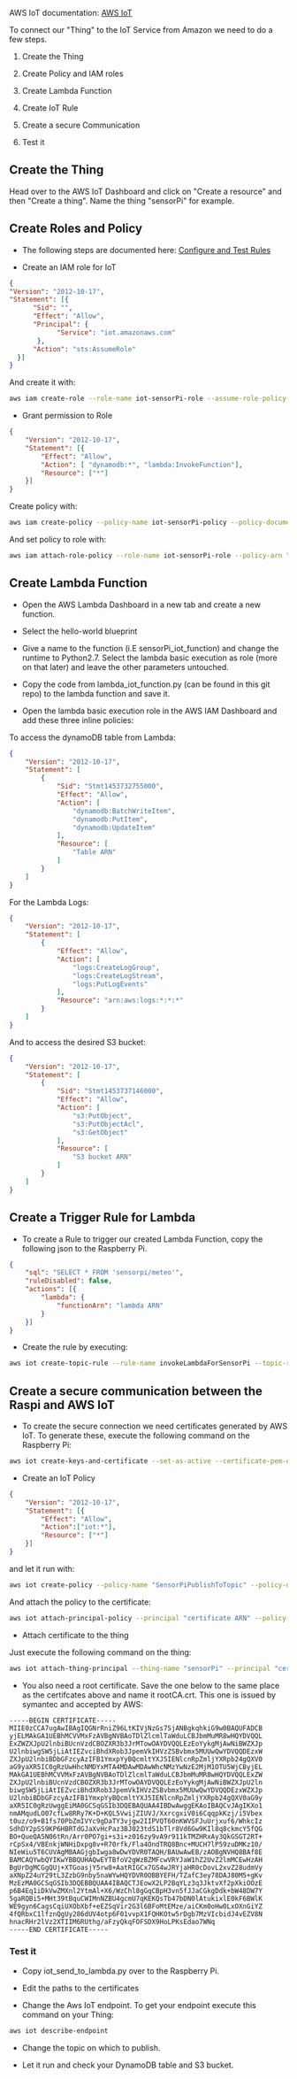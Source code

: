 AWS IoT documentation: [AWS IoT](http://docs.aws.amazon.com/iot/latest/developerguide/iot-quickstart.html)

To connect our "Thing" to the IoT Service from Amazon we need to do a few steps.

1. Create the Thing

2. Create Policy and IAM roles

3. Create Lambda Function

4. Create IoT Rule

5. Create a secure Communication

6. Test it

## Create the Thing ##
Head over to the AWS IoT Dashboard and click on "Create a resource" and then "Create a thing". Name the thing "sensorPi" for example.

## Create Roles and Policy ##

* The following steps are documented here: [Configure and Test Rules](http://docs.aws.amazon.com/iot/latest/developerguide/config-and-test-rules.html)

* Create an IAM role for IoT

```JSON
{
"Version": "2012-10-17",
"Statement": [{
      "Sid": "",
      "Effect": "Allow",
      "Principal": {
            "Service": "iot.amazonaws.com"
       },
      "Action": "sts:AssumeRole"
  }]
}
```
And create it with: 

```bash
aws iam create-role --role-name iot-sensorPi-role --assume-role-policy-document file://path-to-file
```

* Grant permission to Role

```JSON
{
    "Version": "2012-10-17",    
    "Statement": [{
        "Effect": "Allow",
        "Action": [ "dynamodb:*", "lambda:InvokeFunction"], 
        "Resource": ["*"]
    }]
}
```
Create policy with:

```bash
aws iam create-policy --policy-name iot-sensorPi-policy --policy-document file://IAM-policy-document-file-path
```
And set policy to role with:

```bash
aws iam attach-role-policy --role-name iot-sensorPi-role --policy-arn "policy-ARN"
```

## Create Lambda Function ##

* Open the AWS Lambda Dashboard in a new tab and create a new function.

* Select the hello-world blueprint 

* Give a name to the function (i.E sensorPi_iot_function) and change the runtime to Python2.7. Select the lambda basic execution as role (more on that later) and leave the other parameters untouched.

* Copy the code from lambda_iot_function.py (can be found in this git repo) to the lambda function and save it. 

* Open the lambda basic execution role in the AWS IAM Dashboard and add these three inline policies:

To access the dynamoDB table from Lambda:

```JSON
{
    "Version": "2012-10-17",
    "Statement": [
        {
            "Sid": "Stmt1453732755000",
            "Effect": "Allow",
            "Action": [
                "dynamodb:BatchWriteItem",
                "dynamodb:PutItem",
                "dynamodb:UpdateItem"
            ],
            "Resource": [
                "Table ARN"
            ]
        }
    ]
}
```
For the Lambda Logs:

```JSON
{
    "Version": "2012-10-17",
    "Statement": [
        {
            "Effect": "Allow",
            "Action": [
                "logs:CreateLogGroup",
                "logs:CreateLogStream",
                "logs:PutLogEvents"
            ],
            "Resource": "arn:aws:logs:*:*:*"
        }
    ]
}
```
And to access the desired S3 bucket:

```JSON
{
    "Version": "2012-10-17",
    "Statement": [
        {
            "Sid": "Stmt1453737146000",
            "Effect": "Allow",
            "Action": [
                "s3:PutObject",
                "s3:PutObjectAcl",
                "s3:GetObject"
            ],
            "Resource": [
                "S3 bucket ARN"
            ]
        }
    ]
}
```



## Create a Trigger Rule for Lambda ##

* To create a Rule to trigger our created Lambda Function, copy the following json to the Raspberry Pi.

```JSON
{
    "sql": "SELECT * FROM 'sensorpi/meteo'",
    "ruleDisabled": false,
    "actions": [{
        "lambda": {
            "functionArn": "lambda ARN"
        }
    }]
}
```

* Create the rule by executing: 

```bash
aws iot create-topic-rule --rule-name invokeLambdaForSensorPi --topic-rule-payload file://path-to-file/LambdaRule
```

## Create a secure communication between the Raspi and AWS IoT ##

* To create the secure connection we need certificates generated by AWS IoT. To generate these, execute the following command on the Raspberry Pi:

```bash
aws iot create-keys-and-certificate --set-as-active --certificate-pem-outfile sensorPi-cert.pem --public-key-outfile sensorPi-publicKey.pem --private-key-outfile sensorPi-privateKey.pem
```

* Create an IoT Policy

```JSON
{
    "Version": "2012-10-17", 
    "Statement": [{
        "Effect": "Allow",
        "Action":["iot:*"],
        "Resource": ["*"]
    }]
}
```

and let it run with:

```bash
aws iot create-policy --policy-name "SensorPiPublishToTopic" --policy-document file://test.json
```

And attach the policy to the certificate:

```bash
aws iot attach-principal-policy --principal "certificate ARN" --policy-name "SensorPiPublishToTopic"
```

* Attach certificate to the thing

Just execute the following command on the thing:

```bash
aws iot attach-thing-principal --thing-name "sensorPi" --principal "certificate ARN"
```

* You also need a root certificate. Save the one below to the same place as the certifcates above and name it rootCA.crt. This one is issued by  symantec and accepted by AWS:

```
-----BEGIN CERTIFICATE-----
MIIE0zCCA7ugAwIBAgIQGNrRniZ96LtKIVjNzGs7SjANBgkqhkiG9w0BAQUFADCB
yjELMAkGA1UEBhMCVVMxFzAVBgNVBAoTDlZlcmlTaWduLCBJbmMuMR8wHQYDVQQL
ExZWZXJpU2lnbiBUcnVzdCBOZXR3b3JrMTowOAYDVQQLEzEoYykgMjAwNiBWZXJp
U2lnbiwgSW5jLiAtIEZvciBhdXRob3JpemVkIHVzZSBvbmx5MUUwQwYDVQQDEzxW
ZXJpU2lnbiBDbGFzcyAzIFB1YmxpYyBQcmltYXJ5IENlcnRpZmljYXRpb24gQXV0
aG9yaXR5IC0gRzUwHhcNMDYxMTA4MDAwMDAwWhcNMzYwNzE2MjM1OTU5WjCByjEL
MAkGA1UEBhMCVVMxFzAVBgNVBAoTDlZlcmlTaWduLCBJbmMuMR8wHQYDVQQLExZW
ZXJpU2lnbiBUcnVzdCBOZXR3b3JrMTowOAYDVQQLEzEoYykgMjAwNiBWZXJpU2ln
biwgSW5jLiAtIEZvciBhdXRob3JpemVkIHVzZSBvbmx5MUUwQwYDVQQDEzxWZXJp
U2lnbiBDbGFzcyAzIFB1YmxpYyBQcmltYXJ5IENlcnRpZmljYXRpb24gQXV0aG9y
aXR5IC0gRzUwggEiMA0GCSqGSIb3DQEBAQUAA4IBDwAwggEKAoIBAQCvJAgIKXo1
nmAMqudLO07cfLw8RRy7K+D+KQL5VwijZIUVJ/XxrcgxiV0i6CqqpkKzj/i5Vbex
t0uz/o9+B1fs70PbZmIVYc9gDaTY3vjgw2IIPVQT60nKWVSFJuUrjxuf6/WhkcIz
SdhDY2pSS9KP6HBRTdGJaXvHcPaz3BJ023tdS1bTlr8Vd6Gw9KIl8q8ckmcY5fQG
BO+QueQA5N06tRn/Arr0PO7gi+s3i+z016zy9vA9r911kTMZHRxAy3QkGSGT2RT+
rCpSx4/VBEnkjWNHiDxpg8v+R70rfk/Fla4OndTRQ8Bnc+MUCH7lP59zuDMKz10/
NIeWiu5T6CUVAgMBAAGjgbIwga8wDwYDVR0TAQH/BAUwAwEB/zAOBgNVHQ8BAf8E
BAMCAQYwbQYIKwYBBQUHAQwEYTBfoV2gWzBZMFcwVRYJaW1hZ2UvZ2lmMCEwHzAH
BgUrDgMCGgQUj+XTGoasjY5rw8+AatRIGCx7GS4wJRYjaHR0cDovL2xvZ28udmVy
aXNpZ24uY29tL3ZzbG9nby5naWYwHQYDVR0OBBYEFH/TZafC3ey78DAJ80M5+gKv
MzEzMA0GCSqGSIb3DQEBBQUAA4IBAQCTJEowX2LP2BqYLz3q3JktvXf2pXkiOOzE
p6B4Eq1iDkVwZMXnl2YtmAl+X6/WzChl8gGqCBpH3vn5fJJaCGkgDdk+bW48DW7Y
5gaRQBi5+MHt39tBquCWIMnNZBU4gcmU7qKEKQsTb47bDN0lAtukixlE0kF6BWlK
WE9gyn6CagsCqiUXObXbf+eEZSqVir2G3l6BFoMtEMze/aiCKm0oHw0LxOXnGiYZ
4fQRbxC1lfznQgUy286dUV4otp6F01vvpX1FQHKOtw5rDgb7MzVIcbidJ4vEZV8N
hnacRHr2lVz2XTIIM6RUthg/aFzyQkqFOFSDX9HoLPKsEdao7WNq
-----END CERTIFICATE-----

```

### Test it ###

* Copy iot_send_to_lambda.py over to the Raspberry Pi.

* Edit the paths to the certificates

* Change the Aws IoT endpoint. To get your endpoint execute this command on your Thing:

```bash
aws iot describe-endpoint
```

* Change the topic on which to publish.

* Let it run and check your DynamoDB table and S3 bucket.
